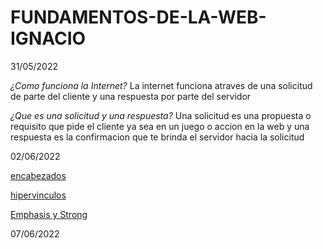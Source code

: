# FUNDAMENTOS-DE-LA-WEB-IGNACIO

31/05/2022

*¿Como funciona la Internet?*
La internet funciona atraves de una solicitud de parte del cliente y una respuesta por parte del servidor

*¿Que es una solicitud y una respuesta?*
Una solicitud es una propuesta o requisito que pide el cliente ya sea en un juego o accion en la web y una respuesta es la confirmacion que te brinda el servidor hacia la solicitud

02/06/2022

<a href="encabezados.html">encabezados</a>

<a href="hipervinculos.html">hipervinculos</a>

<!-- Hipervínculos (etiquetas de anclaje)
Atributo importante: href (la URL a la que se enruta) -->

<a href="emphasis-y-strong.html">Emphasis y Strong</a>

<!-- <strong> y <em> se utilizan a menudo dentro de los párrafos -->

07/06/2022